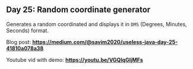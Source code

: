 ## Day 25: Random coordinate generator
Generates a random coordinated and displays it in `DMS` (Degrees, Minutes, Seconds) format.

Blog post: **<https://medium.com/@savim2020/useless-java-day-25-41810a078a38>**

Youtube vid with demo: **<https://youtu.be/VGQlqGIjMFs>**